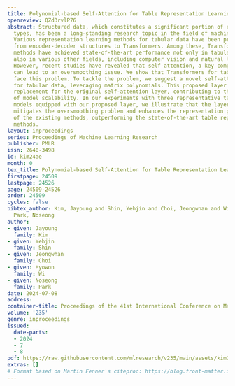 ```yaml
---
title: Polynomial-based Self-Attention for Table Representation Learning
openreview: QZd3rvlP76
abstract: Structured data, which constitutes a significant portion of existing data
  types, has been a long-standing research topic in the field of machine learning.
  Various representation learning methods for tabular data have been proposed, ranging
  from encoder-decoder structures to Transformers. Among these, Transformer-based
  methods have achieved state-of-the-art performance not only in tabular data but
  also in various other fields, including computer vision and natural language processing.
  However, recent studies have revealed that self-attention, a key component of Transformers,
  can lead to an oversmoothing issue. We show that Transformers for tabular data also
  face this problem. To tackle the problem, we suggest a novel self-attention layer
  for tabular data, leveraging matrix polynomials. This proposed layer serves as a
  replacement for the original self-attention layer, contributing to the improvement
  of model scalability. In our experiments with three representative table learning
  models equipped with our proposed layer, we illustrate that the layer effectively
  mitigates the oversmoothing problem and enhances the representation performance
  of the existing methods, outperforming the state-of-the-art table representation
  methods.
layout: inproceedings
series: Proceedings of Machine Learning Research
publisher: PMLR
issn: 2640-3498
id: kim24ae
month: 0
tex_title: Polynomial-based Self-Attention for Table Representation Learning
firstpage: 24509
lastpage: 24526
page: 24509-24526
order: 24509
cycles: false
bibtex_author: Kim, Jayoung and Shin, Yehjin and Choi, Jeongwhan and Wi, Hyowon and
  Park, Noseong
author:
- given: Jayoung
  family: Kim
- given: Yehjin
  family: Shin
- given: Jeongwhan
  family: Choi
- given: Hyowon
  family: Wi
- given: Noseong
  family: Park
date: 2024-07-08
address:
container-title: Proceedings of the 41st International Conference on Machine Learning
volume: '235'
genre: inproceedings
issued:
  date-parts:
  - 2024
  - 7
  - 8
pdf: https://raw.githubusercontent.com/mlresearch/v235/main/assets/kim24ae/kim24ae.pdf
extras: []
# Format based on Martin Fenner's citeproc: https://blog.front-matter.io/posts/citeproc-yaml-for-bibliographies/
---
```

